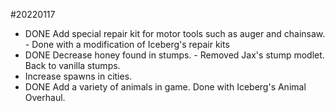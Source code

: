 #20220117
* DONE Add special repair kit for motor tools such as auger and chainsaw. - Done with a modification of Iceberg's repair kits
* DONE Decrease honey found in stumps. - Removed Jax's stump modlet. Back to vanilla stumps.
* Increase spawns in cities.
* DONE Add a variety of animals in game. Done with Iceberg's Animal Overhaul.